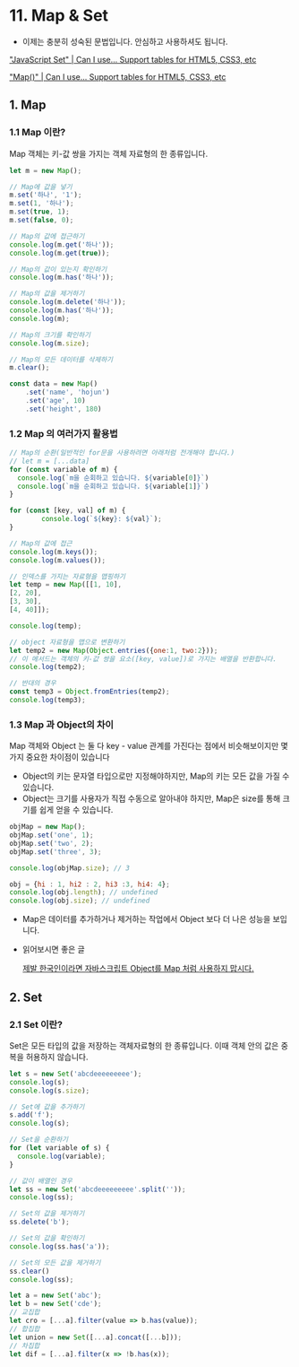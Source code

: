 # 11. Map & Set

- 이제는 충분히 성숙된 문법입니다. 안심하고 사용하셔도 됩니다.

["JavaScript Set" | Can I use... Support tables for HTML5, CSS3, etc](https://caniuse.com/?search=JavaScript%20Set)

["Map()" | Can I use... Support tables for HTML5, CSS3, etc](https://caniuse.com/?search=Map())

## 1. Map

### 1.1 Map 이란?

Map 객체는 키-값 쌍을 가지는 객체 자료형의 한 종류입니다.

```jsx
let m = new Map();

// Map에 값을 넣기
m.set('하나', '1');
m.set(1, '하나');
m.set(true, 1);
m.set(false, 0);

// Map의 값에 접근하기
console.log(m.get('하나'));
console.log(m.get(true));

// Map의 값이 있는지 확인하기
console.log(m.has('하나'));

// Map의 값을 제거하기
console.log(m.delete('하나'));
console.log(m.has('하나'));
console.log(m);

// Map의 크기를 확인하기
console.log(m.size);

// Map의 모든 데이터를 삭제하기
m.clear();

const data = new Map()
    .set('name', 'hojun')
    .set('age', 10)
    .set('height', 180)
```

### 1.2 Map 의 여러가지 활용법

```jsx
// Map의 순환(일반적인 for문을 사용하려면 아래처럼 전개해야 합니다.)
// let m = [...data]
for (const variable of m) {
  console.log(`m을 순회하고 있습니다. ${variable[0]}`)
  console.log(`m을 순회하고 있습니다. ${variable[1]}`)
}

for (const [key, val] of m) {
		console.log(`${key}: ${val}`);
}

// Map의 값에 접근
console.log(m.keys());
console.log(m.values());

// 인덱스를 가지는 자료형을 맵핑하기
let temp = new Map([[1, 10],
[2, 20],
[3, 30],
[4, 40]]);

console.log(temp);

// object 자료형을 맵으로 변환하기
let temp2 = new Map(Object.entries({one:1, two:2}));
// 이 메서드는 객체의 키-값 쌍을 요소([key, value])로 가지는 배열을 반환합니다.
console.log(temp2);

// 반대의 경우
const temp3 = Object.fromEntries(temp2);
console.log(temp3);
```

### 1.3 Map 과 Object의 차이

Map 객체와 Object 는 둘 다 key - value 관계를 가진다는 점에서 비슷해보이지만 몇 가지 중요한 차이점이 있습니다

- Object의 키는 문자열 타입으로만 지정해야하지만, Map의 키는 모든 값을 가질 수 있습니다.
- Object는 크기를 사용자가 직접 수동으로 알아내야 하지만, Map은 size를 통해 크기를 쉽게 얻을 수 있습니다.

```jsx
objMap = new Map();
objMap.set('one', 1);
objMap.set('two', 2);
objMap.set('three', 3);

console.log(objMap.size); // 3

obj = {hi : 1, hi2 : 2, hi3 :3, hi4: 4};
console.log(obj.length); // undefined
console.log(obj.size); // undefined
```

- Map은 데이터를 추가하거나 제거하는 작업에서 Object 보다 더 나은 성능을 보입니다.
- 읽어보시면 좋은 글
    
    [제발 한국인이라면 자바스크립트 Object를 Map 처럼 사용하지 맙시다.](https://shanepark.tistory.com/220)
    

## 2. Set

### 2.1 Set 이란?

Set은 모든 타입의 값을 저장하는 객체자료형의 한 종류입니다. 이때 객체 안의 값은 중복을 허용하지 않습니다.

```jsx
let s = new Set('abcdeeeeeeeee');
console.log(s);
console.log(s.size);

// Set에 값을 추가하기
s.add('f');
console.log(s);

// Set을 순환하기
for (let variable of s) {
  console.log(variable);
}

// 값이 배열인 경우
let ss = new Set('abcdeeeeeeeee'.split(''));
console.log(ss);

// Set의 값을 제거하기
ss.delete('b');

// Set의 값을 확인하기
console.log(ss.has('a'));

// Set의 모든 값을 제거하기 
ss.clear()
console.log(ss);

let a = new Set('abc');
let b = new Set('cde');
// 교집합
let cro = [...a].filter(value => b.has(value));
// 합집합
let union = new Set([...a].concat([...b]));
// 차집합
let dif = [...a].filter(x => !b.has(x));
```